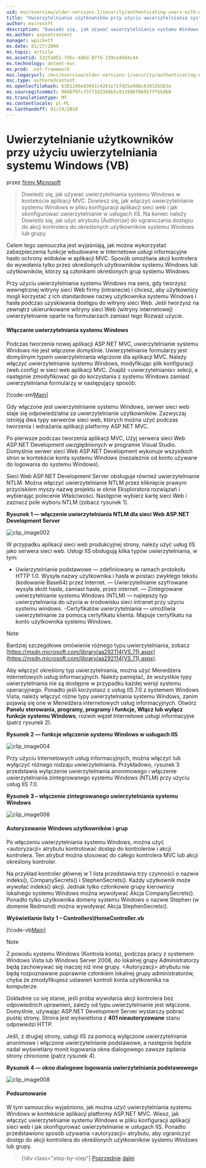 ```yaml
---
uid: mvc/overview/older-versions-1/security/authenticating-users-with-windows-authentication-vb
title: "Uwierzytelnianie użytkowników przy użyciu uwierzytelniania systemu Windows (VB) | Dokumentacja firmy Microsoft"
author: microsoft
description: "Dowiedz się, jak używać uwierzytelniania systemu Windows w kontekście aplikacji MVC. Możesz dowiedzieć się, jak włączyć uwierzytelnianie systemu Windows w Twojej aplikacji sieci web co..."
ms.author: aspnetcontent
manager: wpickett
ms.date: 01/27/2009
ms.topic: article
ms.assetid: 532fa051-7d5c-4d6d-87f6-339ce4b84c44
ms.technology: dotnet-mvc
ms.prod: .net-framework
msc.legacyurl: /mvc/overview/older-versions-1/security/authenticating-users-with-windows-authentication-vb
msc.type: authoredcontent
ms.openlocfilehash: 63b1266e03041c4261e71fd25e988c63932b503e
ms.sourcegitcommit: 060879fcf3f73d2366b5c811986f8695fff65db8
ms.translationtype: MT
ms.contentlocale: pl-PL
ms.lasthandoff: 01/24/2018
---
```

<a name="authenticating-users-with-windows-authentication-vb"></a>Uwierzytelnianie użytkowników przy użyciu uwierzytelniania systemu Windows (VB)
====================
przez [firmy Microsoft](https://github.com/microsoft)

> Dowiedz się, jak używać uwierzytelniania systemu Windows w kontekście aplikacji MVC. Dowiesz się, jak włączyć uwierzytelnianie systemu Windows w pliku konfiguracji aplikacji sieci web i jak skonfigurować uwierzytelnianie w usługach IIS. Na koniec należy Dowiedz się, jak użyć atrybutu [Authorize] do ograniczania dostępu do akcji kontrolera do określonych użytkowników systemu Windows lub grupy.


Celem tego samouczka jest wyjaśniają, jak można wykorzystać zabezpieczenia funkcje wbudowane w Internetowe usługi informacyjne hasło ochrony widoków w aplikacji MVC. Sposób umożliwia akcji kontrolera do wywołania tylko przez określonych użytkowników systemu Windows lub użytkowników, którzy są członkami określonych grup systemu Windows.

Przy użyciu uwierzytelniania systemu Windows ma sens, gdy tworzysz wewnętrznej witryny sieci Web firmy (intranecie) i chcesz, aby użytkownicy mogli korzystać z ich standardowe nazwy użytkownika systemu Windows i hasła podczas uzyskiwania dostępu do witryny sieci Web. Jeśli tworzysz na zewnątrz ukierunkowane witryny sieci Web (witryny internetowej) uwierzytelnianie oparte na formularzach zamiast tego Rozważ użycie.

#### <a name="enabling-windows-authentication"></a>Włączanie uwierzytelniania systemu Windows

Podczas tworzenia nowej aplikacji ASP.NET MVC, uwierzytelnianie systemu Windows nie jest włączone domyślnie. Uwierzytelnianie formularzy jest domyślnym typem uwierzytelniania włączone dla aplikacji MVC. Należy włączyć uwierzytelnianie systemu Windows, modyfikując plik konfiguracji (web.config) w sieci web aplikacji MVC. Znajdź &lt;uwierzytelniania&gt; sekcji, a następnie zmodyfikować go do korzystania z systemu Windows zamiast uwierzytelniania formularzy w następujący sposób:

[!code-xml[Main](authenticating-users-with-windows-authentication-vb/samples/sample1.xml)]

Gdy włączone jest uwierzytelnianie systemu Windows, serwer sieci web staje się odpowiedzialna za uwierzytelnianie użytkowników. Zazwyczaj istnieją dwa typy serwerów sieci web, których można użyć podczas tworzenia i wdrażania aplikacji platformy ASP.NET MVC.

Po pierwsze podczas tworzenia aplikacji MVC, Użyj serwera sieci Web ASP.NET Development uwzględnionych w programie Visual Studio. Domyślnie serwer sieci Web ASP.NET Development wykonuje wszystkich stron w kontekście konta systemu Windows (niezależnie od konto używane do logowania do systemu Windows).

Sieci Web ASP.NET Development Server obsługuje również uwierzytelnianie NTLM. Można włączyć uwierzytelnianie NTLM przez kliknięcie prawym przyciskiem myszy nazwę projektu w oknie Eksploratora rozwiązań i wybierając polecenie Właściwości. Następnie wybierz kartę sieci Web i zaznacz pole wyboru NTLM (zobacz rysunek 1).

**Rysunek 1 — włączenie uwierzytelniania NTLM dla sieci Web ASP.NET Development Server**

![clip_image002](authenticating-users-with-windows-authentication-vb/_static/image1.jpg)

W przypadku aplikacji sieci web produkcyjnej strony, należy użyć usług IIS jako serwera sieci web. Usługi IIS obsługują kilka typów uwierzytelniania, w tym:

- Uwierzytelnianie podstawowe — zdefiniowany w ramach protokołu HTTP 1.0. Wysyła nazwy użytkownika i hasła w postaci zwykłego tekstu (kodowanie Base64) przez Internet. — Uwierzytelnianie szyfrowane wysyła skrót hasła, zamiast hasła, przez internet. — Zintegrowane uwierzytelnianie systemu Windows (NTLM) — najlepszy typ uwierzytelniania do użycia w środowisku sieci intranet przy użyciu systemu windows. -Certyfikatów uwierzytelniania — umożliwia uwierzytelnianie za pomocą certyfikatu klienta. Mapuje certyfikatu na konto użytkownika systemu Windows.

> [!NOTE] 
> 
> Bardziej szczegółowe omówienie różnego typu uwierzytelniania, zobacz [https://msdn.microsoft.com/library/aa292114(VS.71).aspx](https://msdn.microsoft.com/library/aa292114(VS.71).aspx).


Aby włączyć określony typ uwierzytelniania, można użyć Menedżera internetowych usług informacyjnych. Należy pamiętać, że wszystkie typy uwierzytelniania nie są dostępne w przypadku każdej wersji systemu operacyjnego. Ponadto jeśli korzystasz z usług IIS 7.0 z systemem Windows Vista, należy włączyć różne typy uwierzytelniania systemu Windows, zanim pojawią się one w Menedżera internetowych usług informacyjnych. Otwórz **Panelu sterowania, programy, programy i funkcje, Włącz lub wyłącz funkcje systemu Windows**, rozwiń węzeł Internetowe usługi informacyjne (patrz rysunek 2).

**Rysunek 2 — funkcje włączenie systemu Windows w usługach IIS**

![clip_image004](authenticating-users-with-windows-authentication-vb/_static/image2.jpg)

Przy użyciu Internetowych usług informacyjnych, można włączyć lub wyłączyć różnego rodzaju uwierzytelniania. Przykładowo, rysunek 3 przedstawia wyłączenie uwierzytelniania anonimowego i włączenie uwierzytelniania zintegrowanego systemu Windows (NTLM) przy użyciu usług IIS 7.0.

**Rysunek 3 – włączenie zintegrowanego uwierzytelniania systemu Windows**

![clip_image006](authenticating-users-with-windows-authentication-vb/_static/image3.jpg)

#### <a name="authorizing-windows-users-and-groups"></a>Autoryzowanie Windows użytkowników i grup

Po włączeniu uwierzytelniania systemu Windows, można użyć &lt;autoryzacji&gt; atrybutu kontrolować dostęp do kontrolerów i akcji kontrolera. Ten atrybut można stosować do całego kontrolera MVC lub akcji określony kontroler.

Na przykład kontroler głównej w 1 lista przedstawia trzy czynności o nazwie indeks(), CompanySecrets() i StephenSecrets(). Każdy użytkownik może wywołać indeks() akcji. Jednak tylko członkowie grupy kierownicy lokalnego systemu Windows można wywoływać Akcja CompanySecrets(). Ponadto tylko użytkownika domeny systemu Windows o nazwie Stephen (w domenie Redmond) można wywoływać Akcja StephenSecrets().

**Wyświetlanie listy 1 – Controllers\HomeController.vb**

[!code-vb[Main](authenticating-users-with-windows-authentication-vb/samples/sample2.vb)]

> [!NOTE]
> Z powodu systemu Windows (Kontrola konta), podczas pracy z systemem Windows Vista lub Windows Server 2008, do lokalnej grupy Administratorzy będą zachowywać się inaczej niż inne grupy. &lt;Autoryzacji&gt; atrybutu nie będą rozpoznawane poprawnie członkiem lokalnej grupy administratorów, chyba że zmodyfikujesz ustawień kontroli konta użytkownika na komputerze.


Dokładnie co się stanie, jeśli próba wywołania akcji kontrolera bez odpowiednich uprawnień, zależy od typu uwierzytelnianie jest włączone. Domyślnie, używając ASP.NET Development Server wystarczy pobrać pustej strony. Strona jest wyświetlona z **401 nieautoryzowane** stanu odpowiedzi HTTP.

Jeśli, z drugiej strony, usługi IIS za pomocą wyłączone uwierzytelnianie anonimowe i włączone uwierzytelnianie podstawowe, a następnie będzie nadal wyświetlany monit logowania okna dialogowego zawsze żądania strony chronione (patrz rysunek 4).

**Rysunek 4 — okno dialogowe logowania uwierzytelniania podstawowego**

![clip_image008](authenticating-users-with-windows-authentication-vb/_static/image4.jpg)

#### <a name="summary"></a>Podsumowanie

W tym samouczku wyjaśniono, jak można użyć uwierzytelniania systemu Windows w kontekście aplikacji platformy ASP.NET MVC. Wiesz, jak włączyć uwierzytelnianie systemu Windows w pliku konfiguracji aplikacji sieci web i jak skonfigurować uwierzytelnianie w usługach IIS. Ponadto przedstawiono sposób używania &lt;autoryzacji&gt; atrybutu, aby ograniczyć dostęp do akcji kontrolera do określonych użytkowników systemu Windows lub grupy.

>[!div class="step-by-step"]
[Poprzednie](authenticating-users-with-forms-authentication-vb.md)
[dalej](preventing-javascript-injection-attacks-vb.md)
